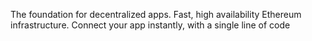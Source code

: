 The foundation for decentralized apps. Fast, high availability Ethereum infrastructure. Connect your app instantly, with a single line of code